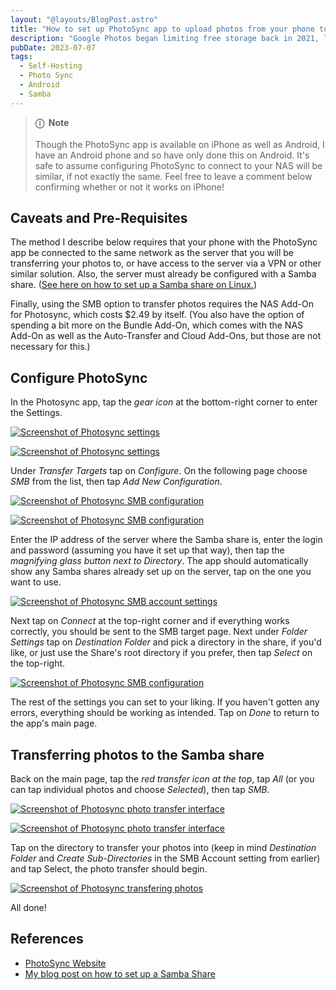 ```yaml
---
layout: "@layouts/BlogPost.astro"
title: "How to set up PhotoSync app to upload photos from your phone to your home server via Samba"
description: "Google Photos began limiting free storage back in 2021, limiting you to 15 GB of storage when uploading photos in their original size uncompressed. Rather than wait and see if I hit the cap, I decided to try replacing Google Photos with a self-hosted solution. Here's how I did it."
pubDate: 2023-07-07
tags:
  - Self-Hosting
  - Photo Sync
  - Android
  - Samba
---
```


<!-- ## Table of Contents

1. [Caveats and Pre-Requisites](#pre)
2. [Configure PhotoSync](#config)
3. [Transferring photos to the Samba share](#transfer)
4. [References](#ref) -->

> **ⓘ &nbsp;Note**<br><br> Though the PhotoSync app is available on iPhone as well as Android, I have an Android phone and so have only done this on Android. It's safe to assume configuring PhotoSync to connect to your NAS will be similar, if not exactly the same. Feel free to leave a comment below confirming whether or not it works on iPhone!

<div id='pre'/>

## Caveats and Pre-Requisites

The method I describe below requires that your phone with the PhotoSync app be connected to the same network as the server that you will be transferring your photos to, or have access to the server via a VPN or other similar solution. Also, the server must already be configured with a Samba share. (<a href="/blog/setup-a-samba-share-on-linux-via-command-line" target="_blank">See here on how to set up a Samba share on Linux.</a>)

Finally, using the SMB option to transfer photos requires the NAS Add-On for Photosync, which costs $2.49 by itself. (You also have the option of spending a bit more on the Bundle Add-On, which comes with the NAS Add-On as well as the Auto-Transfer and Cloud Add-Ons, but those are not necessary for this.)

<div id='config'/>

## Configure PhotoSync

In the Photosync app, tap the _gear icon_ at the bottom-right corner to enter the Settings.

<a href="/img/blog/photosync1.jpg" target="_blank"><img src="/img/blog/photosync1.jpg" alt="Screenshot of Photosync settings"></a>

<a href="/img/blog/photosync2.jpg" target="_blank"><img src="/img/blog/photosync2.jpg" alt="Screenshot of Photosync settings"></a>

Under _Transfer Targets_ tap on _Configure_. On the following page choose _SMB_ from the list, then tap _Add New Configuration_.

<a href="/img/blog/photosync3.jpg" target="_blank"><img src="/img/blog/photosync3.jpg" alt="Screenshot of Photosync SMB configuration"></a>

<a href="/img/blog/photosync4.jpg" target="_blank"><img src="/img/blog/photosync4.jpg" alt="Screenshot of Photosync SMB configuration"></a>

Enter the IP address of the server where the Samba share is, enter the login and password (assuming you have it set up that way), then tap the _magnifying glass button next to Directory_. The app should automatically show any Samba shares already set up on the server, tap on the one you want to use.

<a href="/img/blog/photosync5.jpg" target="_blank"><img src="/img/blog/photosync5.jpg" alt="Screenshot of Photosync SMB account settings"></a>

Next tap on _Connect_ at the top-right corner and if everything works correctly, you should be sent to the SMB target page. Next under _Folder Settings_ tap on _Destination Folder_ and pick a directory in the share, if you'd like, or just use the Share's root directory if you prefer, then tap _Select_ on the top-right.

<a href="/img/blog/photosync6.jpg" target="_blank"><img src="/img/blog/photosync6.jpg" alt="Screenshot of Photosync SMB configuration"></a>

The rest of the settings you can set to your liking. If you haven't gotten any errors, everything should be working as intended. Tap on _Done_ to return to the app's main page.

<div id='transfer'/>

## Transferring photos to the Samba share

Back on the main page, tap the _red transfer icon at the top_, tap _All_ (or you can tap individual photos and choose _Selected_), then tap _SMB_.

<a href="/img/blog/photosync7.jpg" target="_blank"><img src="/img/blog/photosync7.jpg" alt="Screenshot of Photosync photo transfer interface"></a>

<a href="/img/blog/photosync8.jpg" target="_blank"><img src="/img/blog/photosync8.jpg" alt="Screenshot of Photosync photo transfer interface"></a>

Tap on the directory to transfer your photos into (keep in mind _Destination Folder_ and _Create Sub-Directories_ in the SMB Account setting from earlier) and tap Select, the photo transfer should begin.

<a href="/img/blog/photosync9.jpg" target="_blank"><img src="/img/blog/photosync9.jpg" alt="Screenshot of Photosync transfering photos"></a>

All done!

<div id='ref'/>

## References

- <a href="https://www.photosync-app.com/home" target="_blank">PhotoSync Website</a>
- <a href="/blog/setup-a-samba-share-on-linux-via-command-line">My blog post on how to set up a Samba Share
